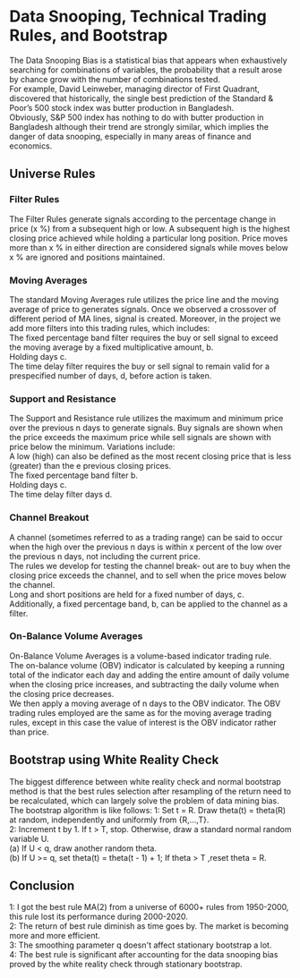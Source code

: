 # Data Snooping, Technical Trading Rules, and Bootstrap
The Data Snooping Bias is a statistical bias that appears when exhaustively searching for combinations of variables, the probability that a result arose by chance grow with the number of combinations tested. \
For example, David Leinweber, managing director of First Quadrant, discovered that historically, the single best prediction of the Standard & Poor’s 500 stock index was butter production in Bangladesh.\
Obviously, S&P 500 index has nothing to do with butter production in Bangladesh although their trend are strongly similar, which implies the danger of data snooping, especially in many areas of finance and economics.

## Universe Rules
### Filter Rules
The Filter Rules generate signals according to the percentage change in price (x %) from a subsequent high or low.  A subsequent high is the highest closing price achieved while holding a particular long position. Price moves more than x % in either direction are considered signals while moves below x % are ignored and positions maintained.
### Moving Averages
The standard Moving Averages rule utilizes the price line and the moving average of price to generates signals. Once we observed a crossover of different period of MA lines, signal is created. Moreover, in the project we add more filters into this trading rules, which includes:\
The fixed percentage band filter requires the buy or sell signal to exceed the moving average by a fixed multiplicative amount, b.\
Holding days c.\
The time delay filter requires the buy or sell signal to remain valid for a prespecified number of days, d, before action is taken.
### Support and Resistance
The Support and Resistance rule utilizes the maximum and minimum price over the previous n days to generate signals. Buy signals are shown when the price exceeds the maximum price while sell signals are shown with price below the minimum. Variations include:\
A low (high) can also be defined as the most recent closing price that is less (greater) than the e previous closing prices.\
The fixed percentage band filter b.\
Holding days c.\
The time delay filter days d.
### Channel Breakout
A channel (sometimes referred to as a trading range) can be said to occur when the high over the previous n days is within x percent of the low over the previous n days, not including the current price. \
The rules we develop for testing the channel break- out are to buy when the closing price exceeds the channel, and to sell when the price moves below the channel. \
Long and short positions are held for a fixed number of days, c. \
Additionally, a fixed percentage band, b, can be applied to the channel as a filter. 
### On-Balance Volume Averages
On-Balance Volume Averages is a volume-based indicator trading rule.\
The on-balance volume (OBV) indicator is calculated by keeping a running total of the indicator each day and adding the entire amount of daily volume when the closing price increases, and subtracting the daily volume when the closing price decreases. \
We then apply a moving average of n days to the OBV indicator. The OBV trading rules employed are the same as for the moving average trading rules, except in this case the value of interest is the OBV indicator rather than price.
## Bootstrap using White Reality Check
The biggest difference between white reality check and normal bootstrap method is that the best rules selection after resampling of the return need to be recalculated, which can largely solve the problem of data mining bias.\
The bootstrap algorithm is like follows:
1: Set t = R. Draw theta(t) = theta(R) at random, independently and uniformly from {R,...,T}.\
2: Increment t by 1. If t > T, stop. Otherwise, draw a standard normal random variable U.\
(a) If U < q, draw another random theta.\
(b) If U >= q, set theta(t) = theta(t - 1) + 1; If theta > T ,reset theta = R.
## Conclusion
1: I got the best rule MA(2) from a universe of 6000+ rules from 1950-2000, this rule lost its performance during 2000-2020.\
2: The return of best rule diminish as time goes by. The market is becoming more and more efficient.\
3: The smoothing parameter q doesn't affect stationary bootstrap a lot.\
4: The best rule is significant after accounting for the data snooping bias proved by the white reality check through stationary bootstrap.


